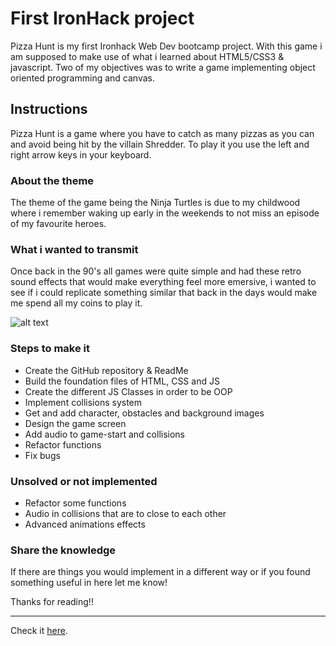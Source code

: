 # First IronHack project

Pizza Hunt is my first Ironhack Web Dev bootcamp project. With this game i am supposed to make use of what i learned about HTML5/CSS3 & javascript. Two of my objectives was to write a game implementing object oriented programming and canvas.    

## Instructions

Pizza Hunt is a game where you have to catch as many pizzas as you can and avoid being hit by the villain Shredder. To play it you use the left and right arrow keys in your keyboard.

### About the theme

The theme of the game being the Ninja Turtles is due to my childwood where i remember waking up early in the weekends to not miss an episode of my favourite heroes. 

### What i wanted to transmit

Once back in the 90's all games were quite simple and had these retro sound effects that would make everything feel more emersive, i wanted to see if i could replicate something similar that back in the days would make me spend all my coins to play it.

![alt text](https://github.com/vitor-afonso/project-1/blob/master/images/game-screenshot.png?raw=true)
 
### Steps to make it

- Create the GitHub repository & ReadMe
- Build the foundation files of HTML, CSS and JS
- Create the different JS Classes in order to be OOP
- Implement collisions system
- Get and add character, obstacles and background images
- Design the game screen
- Add audio to game-start and collisions
- Refactor functions 
- Fix bugs

### Unsolved or not implemented

- Refactor some functions
- Audio in collisions that are to close to each other
- Advanced animations effects

### Share the knowledge

If there are things you would implement in a different way or if you found something useful in here let me know!

Thanks for reading!!

 

***
 Check it [here](https://vitor-afonso.github.io/project-1/).
